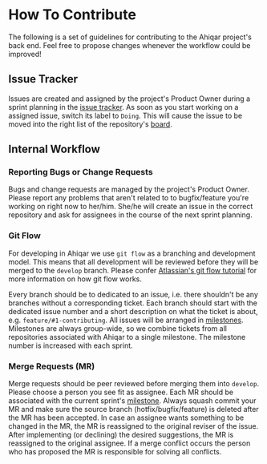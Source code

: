 # How To Contribute

The following is a set of guidelines for contributing to the Ahiqar project's back end.
Feel free to propose changes whenever the workflow could be improved!


## Issue Tracker

Issues are created and assigned by the project's Product Owner during a sprint planning in the [issue tracker](https://gitlab.gwdg.de/subugoe/ahiqar/backend/-/issues).
As soon as you start working on a assigned issue, switch its label to `Doing`.
This will cause the issue to be moved into the right list of the repository's [board](https://gitlab.gwdg.de/subugoe/ahiqar/backend/-/boards).


## Internal Workflow

### Reporting Bugs or Change Requests

Bugs and change requests are managed by the project's Product Owner.
Please report any problems that aren't related to to bugfix/feature you're working on right now to her/him.
She/he will create an issue in the correct repository and ask for assignees in the course of the next sprint planning.


### Git Flow

For developing in Ahiqar we use `git flow` as a branching and development model.
This means that all development will be reviewed before they will be merged to the `develop` branch.
Please confer [Atlassian's git flow tutorial](https://www.atlassian.com/git/tutorials/comparing-workflows/gitflow-workflow) for more information on how git flow works.

Every branch should be to dedicated to an issue, i.e. there shouldn't be any branches without a corresponding ticket.
Each branch should start with the dedicated issue number and a short description on what the ticket is about, e.g. `feature/#1-contributing`.
All issues will be arranged in [milestones](https://gitlab.gwdg.de/groups/subugoe/ahiqar/-/milestones).
Milestones are always group-wide, so we combine tickets from all repositories associated with Ahiqar to a single milestone.
The milestone number is increased with each sprint.

### Merge Requests (MR)

Merge requests should be peer reviewed before merging them into `develop`.
Please choose a person you see fit as assignee.
Each MR should be associated with the current sprint's [milestone](https://gitlab.gwdg.de/groups/subugoe/ahiqar/-/milestones).
Always squash commit your MR and make sure the source branch (hotfix/bugfix/feature) is deleted after the MR has been accepted.
In case an assignee wants something to be changed in the MR, the MR is reassigned to the original reviser of the issue.
After implementing (or declining) the desired suggestions, the MR is reassigned to the original assignee.
If a merge conflict occurs the person who has proposed the MR is responsible for solving all conflicts.
